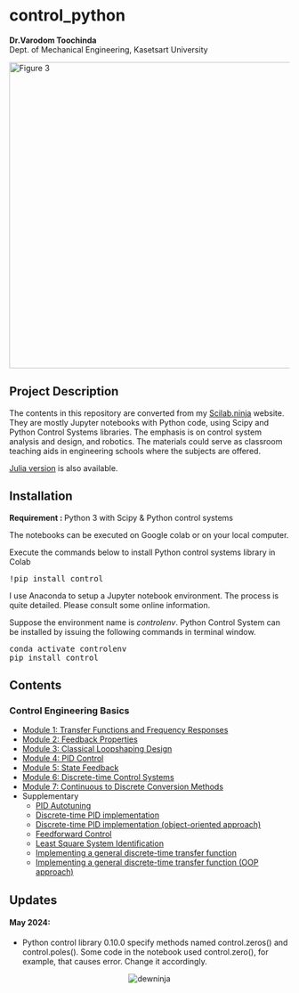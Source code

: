 # control_python
<b>Dr.Varodom Toochinda</b>
<br>Dept. of Mechanical Engineering, Kasetsart University

<img src="https://drive.google.com/uc?id=1wb4TYWleOeD6bRXm5VTWdRqbuRWfmiRv" width=550 alt="Figure 3"/>

## Project Description
<p />The contents in this repository are converted from my 
<a href="https://scilabdotninja.wordpress.com/" target=_blank>Scilab.ninja</a> website. 
They are mostly Jupyter notebooks with Python code, using Scipy and Python Control Systems 
libraries. The emphasis is on control system analysis and design, and robotics. The materials could serve as classroom teaching aids in engineering schools where the subjects are offered.

<a href="https://dewdotninja.github.io/julia/control/julia_control.html" target=_blank>Julia version</a> is also available.

## Installation

<b>Requirement : </b> Python 3 with Scipy & Python control systems

<p />The notebooks can be executed on Google colab or on your local computer. 

<p />Execute the commands below to install Python control systems library in Colab
<pre>
!pip install control
</pre>

<p />I use Anaconda to setup a Jupyter notebook environment. The process is quite detailed.
Please consult some online information. 
<p />Suppose the environment name is <em>controlenv</em>. Python Control System can be installed by 
issuing the following commands in terminal window.
<pre>
conda activate controlenv
pip install control
</pre>

## Contents

### Control Engineering Basics
* [Module 1: Transfer Functions and Frequency Responses](ceb_m1.ipynb)
* [Module 2: Feedback Properties](ceb_m2.ipynb)
* [Module 3: Classical Loopshaping Design](ceb_m3.ipynb)
* [Module 4: PID Control](ceb_m4.ipynb)
* [Module 5: State Feedback](ceb_m5.ipynb)
* [Module 6: Discrete-time Control Systems](ceb_m6.ipynb)
* [Module 7: Continuous to Discrete Conversion Methods](ceb_m7.ipynb)
* Supplementary 
  * [PID Autotuning](autotuning.ipynb)
  * [Discrete-time PID implementation](adv_pid_implement.ipynb)
  * [Discrete-time PID implementation (object-oriented approach)](adv_pid_class_implement.ipynb)
  * [Feedforward Control](feedforward.ipynb)
  * [Least Square System Identification](lsid.ipynb)
  * [Implementing a general discrete-time transfer function](discrete_implement.ipynb)
  * [Implementing a general discrete-time transfer function (OOP approach)](discrete_implement_oop.ipynb)

## Updates

#### May 2024:

* Python control library 0.10.0 specify methods named control.zeros() and control.poles(). Some code in the notebook used
control.zero(), for example, that causes error. Change it accordingly. 

<p align="center">
<img src="https://drive.google.com/thumbnail?id=13bzT7Rmy3bzvE7TiS0yfQo94kpxMuipF" alt="dewninja"/>
</p>


